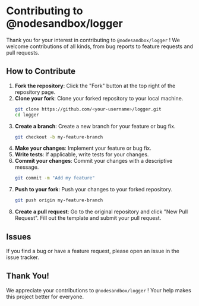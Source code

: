 # Contributing to @nodesandbox/logger

Thank you for your interest in contributing to `@nodesandbox/logger` ! We welcome contributions of all kinds, from bug reports to feature requests and pull requests.

## How to Contribute

1. **Fork the repository**: Click the "Fork" button at the top right of the repository page.
2. **Clone your fork**: Clone your forked repository to your local machine.
   ```bash
   git clone https://github.com/<your-username>/logger.git
   cd logger
   ```
3. **Create a branch**: Create a new branch for your feature or bug fix.
   ```bash
   git checkout -b my-feature-branch
   ```
4. **Make your changes**: Implement your feature or bug fix.
5. **Write tests**: If applicable, write tests for your changes.
6. **Commit your changes**: Commit your changes with a descriptive message.
   ```bash
   git commit -m "Add my feature"
   ```
7. **Push to your fork**: Push your changes to your forked repository.
   ```bash
   git push origin my-feature-branch
   ```
8. **Create a pull request**: Go to the original repository and click "New Pull Request". Fill out the template and submit your pull request.

## Issues

If you find a bug or have a feature request, please open an issue in the issue tracker.

## Thank You!

We appreciate your contributions to `@nodesandbox/logger` ! Your help makes this project better for everyone.